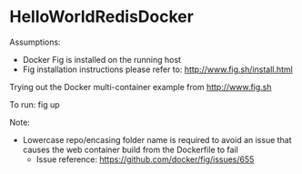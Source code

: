 # HelloWorldRedisDocker

Assumptions:
- Docker Fig is installed on the running host
- Fig installation instructions please refer to: http://www.fig.sh/install.html

Trying out the Docker multi-container example from http://www.fig.sh

To run:
fig up

Note:
- Lowercase repo/encasing folder name is required to avoid an issue that causes the web container build from the Dockerfile to fail
  - Issue reference: https://github.com/docker/fig/issues/655
